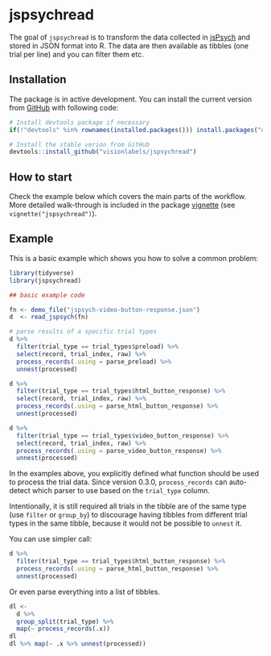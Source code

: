 
# jspsychread

<!-- badges: start -->
<!-- badges: end -->

The goal of `jspsychread` is to transform the data collected in 
[jsPsych](https://www.jspsych.org/) and stored in JSON format into R. The data are then available as tibbles (one trial per line) and you can filter them etc.

## Installation

The package is in active development. 
You can install the current version 
from [GitHub](https://github.com/visionlabels/jspsychread) 
with following code:

``` r
# Install devtools package if necessary
if(!"devtools" %in% rownames(installed.packages())) install.packages("devtools")

# Install the stable verion from GitHub
devtools::install_github("visionlabels/jspsychread")
```

## How to start

Check the example below which covers the main parts of the workflow.
More detailed walk-through is included in the package 
[vignette](./articles/jspsychread.html) (see `vignette("jspsychread")`). 

## Example

This is a basic example which shows you how to solve a common problem:

``` r
library(tidyverse)
library(jspsychread)

## basic example code

fn <- demo_file("jspsych-video-button-response.json")
d  <- read_jspsych(fn)

# parse results of a specific trial types
d %>%
  filter(trial_type == trial_types$preload) %>%
  select(record, trial_index, raw) %>%
  process_records(.using = parse_preload) %>%
  unnest(processed)

d %>%
  filter(trial_type == trial_types$html_button_response) %>%
  select(record, trial_index, raw) %>%
  process_records(.using = parse_html_button_response) %>%
  unnest(processed)

d %>%
  filter(trial_type == trial_types$video_button_response) %>%
  select(record, trial_index, raw) %>%
  process_records(.using = parse_video_button_response) %>%
  unnest(processed)

```

In the examples above, you explicitly defined what function should be used to 
process the trial data. Since version 0.3.0, `process_records` can auto-detect
which parser to use based on the `trial_type` column. 

Intentionally, it is still required all trials in the tibble are of the same type
(use `filter` or `group_by`) to discourage having tibbles from different trial types
in the same tibble, because it would not be possible to `unnest` it.

You can use simpler call:

``` r
d %>%
  filter(trial_type == trial_types$html_button_response) %>%
  process_records(.using = parse_html_button_response) %>%
  unnest(processed)
```

Or even parse everything into a list of tibbles.

``` r
dl <-
  d %>% 
  group_split(trial_type) %>% 
  map(~ process_records(.x))
dl
dl %>% map(~ .x %>% unnest(processed))
```

